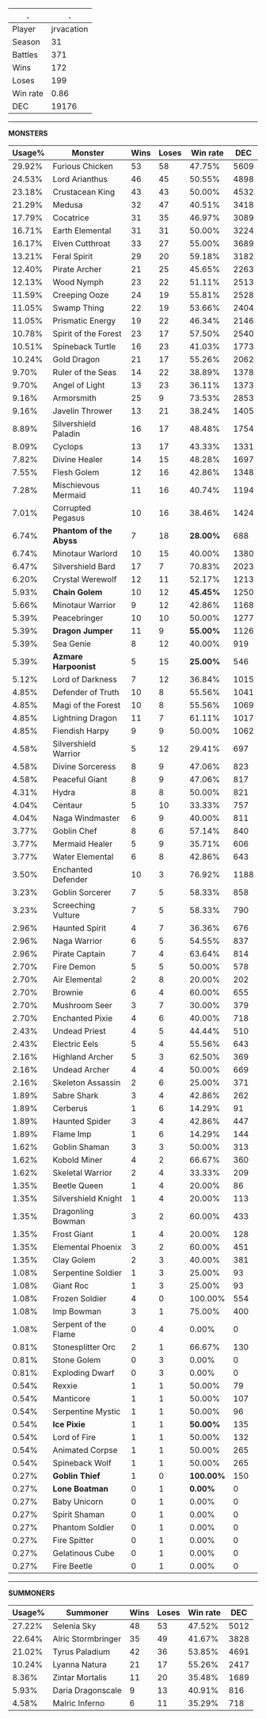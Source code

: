 .|.
|-|-
Player|jrvacation
Season|31
Battles|371
Wins|172
Loses|199
Win rate|0.86
DEC|19176

---
**MONSTERS**

Usage%|Monster|Wins|Loses|Win rate|DEC|
-|-|-|-|-|-|
29.92%|Furious Chicken|53|58|47.75%|5609|
24.53%|Lord Arianthus|46|45|50.55%|4898|
23.18%|Crustacean King|43|43|50.00%|4532|
21.29%|Medusa|32|47|40.51%|3418|
17.79%|Cocatrice|31|35|46.97%|3089|
16.71%|Earth Elemental|31|31|50.00%|3224|
16.17%|Elven Cutthroat|33|27|55.00%|3689|
13.21%|Feral Spirit|29|20|59.18%|3182|
12.40%|Pirate Archer|21|25|45.65%|2263|
12.13%|Wood Nymph|23|22|51.11%|2513|
11.59%|Creeping Ooze|24|19|55.81%|2528|
11.05%|Swamp Thing|22|19|53.66%|2404|
11.05%|Prismatic Energy|19|22|46.34%|2146|
10.78%|Spirit of the Forest|23|17|57.50%|2540|
10.51%|Spineback Turtle|16|23|41.03%|1773|
10.24%|Gold Dragon|21|17|55.26%|2062|
9.70%|Ruler of the Seas|14|22|38.89%|1378|
9.70%|Angel of Light|13|23|36.11%|1373|
9.16%|Armorsmith|25|9|73.53%|2853|
9.16%|Javelin Thrower|13|21|38.24%|1405|
8.89%|Silvershield Paladin|16|17|48.48%|1754|
8.09%|Cyclops|13|17|43.33%|1331|
7.82%|Divine Healer|14|15|48.28%|1697|
7.55%|Flesh Golem|12|16|42.86%|1348|
7.28%|Mischievous Mermaid|11|16|40.74%|1194|
7.01%|Corrupted Pegasus|10|16|38.46%|1424|
6.74%|**Phantom of the Abyss**|7|18|**28.00%**|688|
6.74%|Minotaur Warlord|10|15|40.00%|1380|
6.47%|Silvershield Bard|17|7|70.83%|2023|
6.20%|Crystal Werewolf|12|11|52.17%|1213|
5.93%|**Chain Golem**|10|12|**45.45%**|1250|
5.66%|Minotaur Warrior|9|12|42.86%|1168|
5.39%|Peacebringer|10|10|50.00%|1277|
5.39%|**Dragon Jumper**|11|9|**55.00%**|1126|
5.39%|Sea Genie|8|12|40.00%|919|
5.39%|**Azmare Harpoonist**|5|15|**25.00%**|546|
5.12%|Lord of Darkness|7|12|36.84%|1015|
4.85%|Defender of Truth|10|8|55.56%|1041|
4.85%|Magi of the Forest|10|8|55.56%|1069|
4.85%|Lightning Dragon|11|7|61.11%|1017|
4.85%|Fiendish Harpy|9|9|50.00%|1062|
4.58%|Silvershield Warrior|5|12|29.41%|697|
4.58%|Divine Sorceress|8|9|47.06%|823|
4.58%|Peaceful Giant|8|9|47.06%|817|
4.31%|Hydra|8|8|50.00%|821|
4.04%|Centaur|5|10|33.33%|757|
4.04%|Naga Windmaster|6|9|40.00%|811|
3.77%|Goblin Chef|8|6|57.14%|840|
3.77%|Mermaid Healer|5|9|35.71%|606|
3.77%|Water Elemental|6|8|42.86%|643|
3.50%|Enchanted Defender|10|3|76.92%|1188|
3.23%|Goblin Sorcerer|7|5|58.33%|858|
3.23%|Screeching Vulture|7|5|58.33%|790|
2.96%|Haunted Spirit|4|7|36.36%|676|
2.96%|Naga Warrior|6|5|54.55%|837|
2.96%|Pirate Captain|7|4|63.64%|814|
2.70%|Fire Demon|5|5|50.00%|578|
2.70%|Air Elemental|2|8|20.00%|202|
2.70%|Brownie|6|4|60.00%|655|
2.70%|Mushroom Seer|3|7|30.00%|379|
2.70%|Enchanted Pixie|4|6|40.00%|718|
2.43%|Undead Priest|4|5|44.44%|510|
2.43%|Electric Eels|5|4|55.56%|643|
2.16%|Highland Archer|5|3|62.50%|369|
2.16%|Undead Archer|4|4|50.00%|669|
2.16%|Skeleton Assassin|2|6|25.00%|371|
1.89%|Sabre Shark|3|4|42.86%|262|
1.89%|Cerberus|1|6|14.29%|91|
1.89%|Haunted Spider|3|4|42.86%|447|
1.89%|Flame Imp|1|6|14.29%|144|
1.62%|Goblin Shaman|3|3|50.00%|313|
1.62%|Kobold Miner|4|2|66.67%|360|
1.62%|Skeletal Warrior|2|4|33.33%|209|
1.35%|Beetle Queen|1|4|20.00%|86|
1.35%|Silvershield Knight|1|4|20.00%|113|
1.35%|Dragonling Bowman|3|2|60.00%|433|
1.35%|Frost Giant|1|4|20.00%|128|
1.35%|Elemental Phoenix|3|2|60.00%|451|
1.35%|Clay Golem|2|3|40.00%|381|
1.08%|Serpentine Soldier|1|3|25.00%|93|
1.08%|Giant Roc|1|3|25.00%|93|
1.08%|Frozen Soldier|4|0|100.00%|554|
1.08%|Imp Bowman|3|1|75.00%|400|
1.08%|Serpent of the Flame|0|4|0.00%|0|
0.81%|Stonesplitter Orc|2|1|66.67%|130|
0.81%|Stone Golem|0|3|0.00%|0|
0.81%|Exploding Dwarf|0|3|0.00%|0|
0.54%|Rexxie|1|1|50.00%|79|
0.54%|Manticore|1|1|50.00%|107|
0.54%|Serpentine Mystic|1|1|50.00%|96|
0.54%|**Ice Pixie**|1|1|**50.00%**|135|
0.54%|Lord of Fire|1|1|50.00%|132|
0.54%|Animated Corpse|1|1|50.00%|265|
0.54%|Spineback Wolf|1|1|50.00%|265|
0.27%|**Goblin Thief**|1|0|**100.00%**|150|
0.27%|**Lone Boatman**|0|1|**0.00%**|0|
0.27%|Baby Unicorn|0|1|0.00%|0|
0.27%|Spirit Shaman|0|1|0.00%|0|
0.27%|Phantom Soldier|0|1|0.00%|0|
0.27%|Fire Spitter|0|1|0.00%|0|
0.27%|Gelatinous Cube|0|1|0.00%|0|
0.27%|Fire Beetle|0|1|0.00%|0|

---
**SUMMONERS**

Usage%|Summoner|Wins|Loses|Win rate|DEC|
-|-|-|-|-|-|
27.22%|Selenia Sky|48|53|47.52%|5012|
22.64%|Alric Stormbringer|35|49|41.67%|3828|
21.02%|Tyrus Paladium|42|36|53.85%|4691|
10.24%|Lyanna Natura|21|17|55.26%|2417|
8.36%|Zintar Mortalis|11|20|35.48%|1689|
5.93%|Daria Dragonscale|9|13|40.91%|816|
4.58%|Malric Inferno|6|11|35.29%|718|
